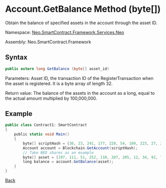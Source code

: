 # Account.GetBalance Method (byte[])

Obtain the balance of specified assets in the account through the asset ID.

Namespace: [Neo.SmartContract.Framework.Services.Neo](../../neo.md)

Assembly: Neo.SmartContract.Framework

## Syntax

```c#
public extern long GetBalance (byte[] asset_id)
```

Parameters: Asset ID, the transaction ID of the RegisterTransaction when the asset is registered. It is a byte array of length 32.

Return value: The balance of the assets in the account as a long, equal to the actual amount multiplied by 100,000,000.

## Example

```c#
public class Contract1: SmartContract
{
    public static void Main()
    {
        byte[] scriptHash = {36, 23, 241, 177, 228, 54, 109, 223, 27, 237, 139, 54, 207, 38, 132, 101, 172, 3, 10, 73};
        Account account = Blockchain.GetAccount(scriptHash);
        // Take NEO shares as an example
        byte[] asset = {197, 111, 51, 252, 110, 207, 205, 12, 34, 92, 74, 179, 86, 254, 229, 147, 144, 175, 133, 96, 190, 147, 15, 174, 190, 116, 166, 218, 255, 124, 155};
        long balance = account.GetBalance(asset);
    }
}
```



[Back](../Account.md)
